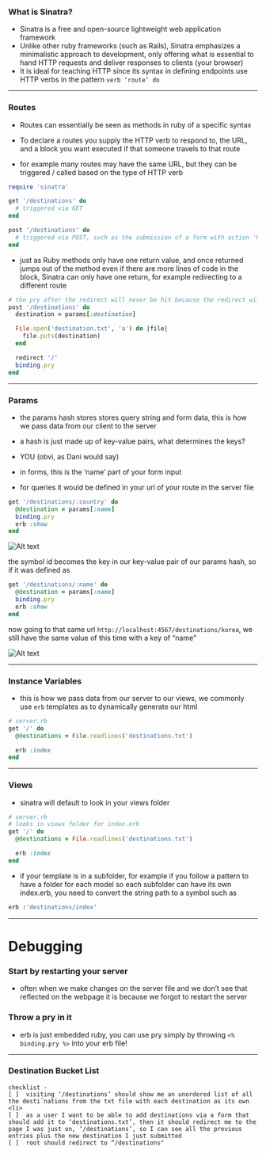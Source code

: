 ### What is Sinatra?

* Sinatra is a free and open-source lightweight web application framework
* Unlike other ruby frameworks (such as Rails), Sinatra emphasizes a minimalistic approach to development, only offering what is essential to hand HTTP requests and deliver responses to clients (your browser)
* It is ideal for teaching HTTP since its syntax in defining endpoints use HTTP verbs in the pattern `verb ‘route’ do`

---

### Routes

* Routes can essentially be seen as methods in ruby of a specific syntax
* To declare a routes you supply the HTTP verb to respond to, the URL, and a block you want executed if that someone travels to that route

* for example many routes may have the same URL, but they can be triggered / called based on the type of HTTP verb

```ruby
require 'sinatra'

get '/destinations' do
  # triggered via GET
end

post '/destinations' do
  # triggered via POST, such as the submission of a form with action 'POST'
end
```

* just as Ruby methods only have one return value, and once returned jumps out of the method even if there are more lines of code in the block, Sinatra can only have one return, for example redirecting to a different route

```ruby
# the pry after the redirect will never be hit because the redirect will cause an exit of the block / method
post '/destinations' do
  destination = params[:destination]

  File.open('destination.txt', 'a') do |file|
    file.puts(destination)
  end

  redirect '/'
  binding.pry
end
```

---

### Params

* the params hash stores stores query string and form data, this is how we pass data from our client to the server
* a hash is just made up of key-value pairs, what determines the keys?

* YOU (obvi, as Dani would say)

* in forms, this is the ‘name’ part of your form input
* for queries it would be defined in your url of your route in the server file

```ruby
get '/destinations/:country' do
  @destination = params[:name]
  binding.pry
  erb :show
end
```

![Alt text](http://i.imgur.com/KY3Izqb.png)

the symbol id becomes the key in our key-value pair of our params hash, so if it was defined as

```ruby
get '/destinations/:name' do
  @destination = params[:name]
  binding.pry
  erb :show
end
```

now going to that same url `http://localhost:4567/destinations/korea`, we still have the same value of this time with a key of “name"

![Alt text](<http://i.imgur.com/8Ck7OKI.png>)

---

### Instance Variables

* this is how we pass data from our server to our views, we commonly use `erb` templates as to dynamically generate our html

```ruby
# server.rb
get '/' do
  @destinations = File.readlines('destinations.txt')

  erb :index
end
```

---

### Views

* sinatra will default to look in your views folder

```ruby
# server.rb
# looks in views folder for index.erb
get '/' do
  @destinations = File.readlines('destinations.txt')

  erb :index
end
```

* if your template is in a subfolder, for example if you follow a pattern to have a folder for each model so each subfolder can have its own index.erb, you need to convert the string path to a symbol such as

```ruby
erb :'destinations/index'
```

---

Debugging
=========

### Start by restarting your server

* often when we make changes on the server file and we don’t see that reflected on the webpage it is because we forgot to restart the server

### Throw a pry in it

* erb is just embedded ruby, you can use pry simply by throwing `<% binding.pry %>` into your erb file!

---
### Destination Bucket List
```
checklist -
[ ]  visiting ‘/destinations’ should show me an unordered list of all the desti˜nations from the txt file with each destination as its own <li>
[ ]  as a user I want to be able to add destinations via a form that should add it to ‘destinations.txt’, then it should redirect me to the page I was just on, ‘/destinations’, so I can see all the previous entries plus the new destination I just submitted
[ ]  root should redirect to “/destinations"
```
